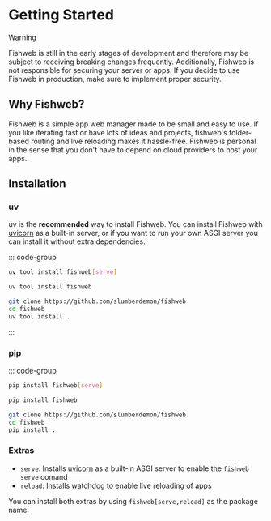 # Getting Started

> [!WARNING]
> Fishweb is still in the early stages of development and therefore may be subject to receiving breaking changes frequently.
> Additionally, Fishweb is not responsible for securing your server or apps. If you decide to use Fishweb in production, make sure to implement proper security.

## Why Fishweb?

Fishweb is a simple app web manager made to be small and easy to use.
If you like iterating fast or have lots of ideas and projects, fishweb's folder-based routing and live reloading makes it hassle-free.
Fishweb is personal in the sense that you don't have to depend on cloud providers to host your apps.

## Installation

### uv

uv is the **recommended** way to install Fishweb.
You can install Fishweb with [uvicorn](https://www.uvicorn.org/) as a built-in server, or if you want to run your own ASGI server you can install it without extra dependencies.

::: code-group

```sh [Server]
uv tool install fishweb[serve]
```

```sh [Simple]
uv tool install fishweb
```

```sh [From source]
git clone https://github.com/slumberdemon/fishweb
cd fishweb
uv tool install .
```

:::

### pip

::: code-group

```sh [Server]
pip install fishweb[serve]
```

```sh [Simple]
pip install fishweb
```

```sh [From source]
git clone https://github.com/slumberdemon/fishweb
cd fishweb
pip install .
```

### Extras

- `serve`: Installs [uvicorn](https://www.uvicorn.org/) as a built-in ASGI server to enable the `fishweb serve` comand
- `reload`: Installs [watchdog](https://python-watchdog.readthedocs.io/en/stable/index.html) to enable live reloading of apps

You can install both extras by using `fishweb[serve,reload]` as the package name.
